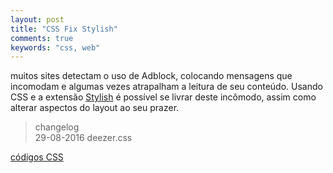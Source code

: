 ```yaml
---
layout: post
title: "CSS Fix Stylish"
comments: true
keywords: "css, web"
---
```


muitos sites detectam o uso de Adblock, colocando mensagens que incomodam e algumas vezes atrapalham a leitura de seu conteúdo. Usando CSS e a extensão [Stylish](https://userstyles.org/) é possível se livrar deste incômodo, assim como alterar aspectos do layout ao seu prazer.

> changelog <br>
29-08-2016 deezer.css

[códigos CSS](https://github.com/h01000110/css-fix-stylish)
